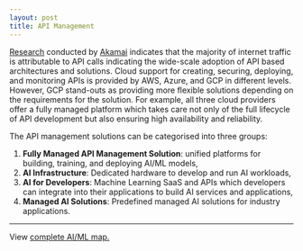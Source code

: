 ```yaml
---
layout: post
title: API Management
---
```


[Research](https://www.akamai.com/newsroom/press-release/state-of-the-internet-security-retail-attacks-and-api-traffic)
conducted by [Akamai](https://www.akamai.com) indicates that the
majority of internet traffic is attributable to API calls indicating
the wide-scale adoption of API based architectures and
solutions. Cloud support for creating, securing, deploying, and
monitoring APIs is provided by AWS, Azure, and GCP in different
levels. However, GCP stand-outs as providing more flexible solutions
depending on the requirements for the solution. For example, all three
cloud providers offer a fully managed platform which takes care not
only of the full lifecycle of API development but also ensuring high
availability and reliability.

The API management solutions can be categorised into three groups:

1. **Fully Managed API Management Solution**: unified platforms for building,
training, and deploying AI/ML models,
2. **AI Infrastructure**: Dedicated hardware to develop and run AI workloads,
3. **AI for Developers**: Machine Learning SaaS and APIs which
developers can integrate into their applications to build AI services
and applications,
4. **Managed AI Solutions**: Predefined managed AI solutions for
   industry applications.

---

View [complete AI/ML map.](/concept/api-management)
